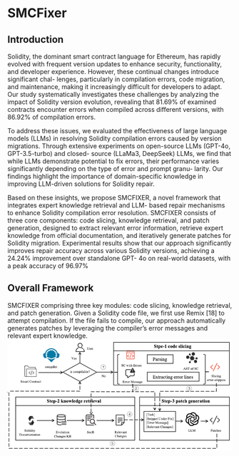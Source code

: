 # SMCFixer
## Introduction
Solidity, the dominant smart contract language for
Ethereum, has rapidly evolved with frequent version updates
to enhance security, functionality, and developer experience.
However, these continual changes introduce significant chal-
lenges, particularly in compilation errors, code migration, and
maintenance, making it increasingly difficult for developers to
adapt. Our study systematically investigates these challenges by
analyzing the impact of Solidity version evolution, revealing that
81.69% of examined contracts encounter errors when compiled
across different versions, with 86.92% of compilation errors.

To address these issues, we evaluated the effectiveness of large
language models (LLMs) in resolving Solidity compilation errors
caused by version migrations. Through extensive experiments
on open-source LLMs (GPT-4o, GPT-3.5-turbo) and closed-
source (LLaMa3, DeepSeek) LLMs, we find that while LLMs
demonstrate potential to fix errors, their performance varies
significantly depending on the type of error and prompt granu-
larity. Our findings highlight the importance of domain-specific
knowledge in improving LLM-driven solutions for Solidity repair.

Based on these insights, we propose SMCFIXER, a novel
framework that integrates expert knowledge retrieval and LLM-
based repair mechanisms to enhance Solidity compilation error
resolution. SMCFIXER consists of three core components: code
slicing, knowledge retrieval, and patch generation, designed to
extract relevant error information, retrieve expert knowledge
from official documentation, and iteratively generate patches for
Solidity migration. Experimental results show that our approach
significantly improves repair accuracy across various Solidity
versions, achieving a 24.24% improvement over standalone GPT-
4o on real-world datasets, with a peak accuracy of 96.97%

## Overall Framework
SMCFIXER comprising three key modules: code slicing, knowledge retrieval, and patch generation. Given a Solidity code file, we first use Remix [18] to attempt compilation. If the file fails to compile, our approach automatically generates patches by leveraging the compiler’s error messages and relevant expert knowledge. 
![Framework of SMCFixer](./picture/framework.png)
